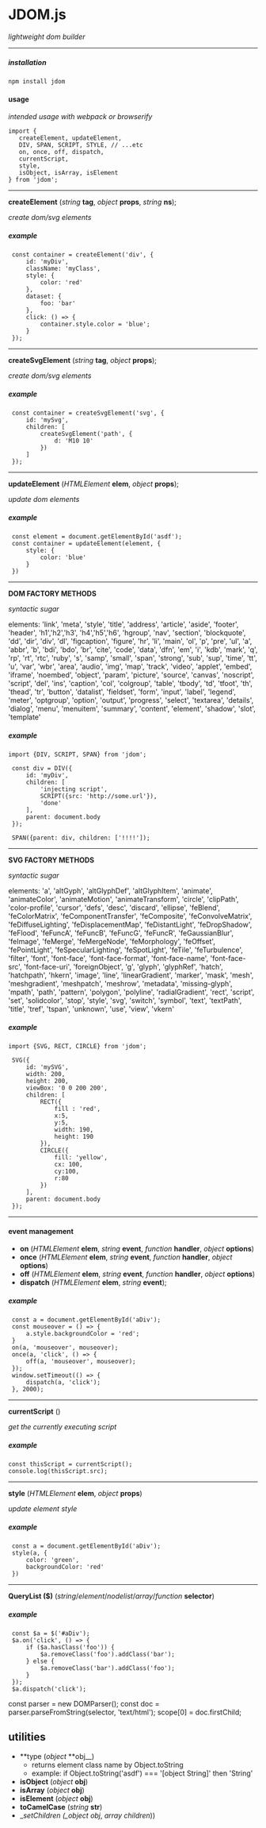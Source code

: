 # JDOM.js

_lightweight dom builder_

---

##### installation

```
npm install jdom

```

#### usage

_intended usage with webpack or browserify_

```
import {
   createElement, updateElement,
   DIV, SPAN, SCRIPT, STYLE, // ...etc
   on, once, off, dispatch,
   currentScript,
   style,
   isObject, isArray, isElement
} from 'jdom';
```

---

**createElement** (_string_ **tag**, _object_ **props**, _string_ **ns**);

_create dom/svg elements_

##### example

```
 const container = createElement('div', {
     id: 'myDiv',
     className: 'myClass',
     style: {
         color: 'red'
     },
     dataset: {
         foo: 'bar'
     },
     click: () => {
         container.style.color = 'blue';
     }
 });
```

---

**createSvgElement** (_string_ **tag**, _object_ **props**);

_create dom/svg elements_

##### example

```
 const container = createSvgElement('svg', {
     id: 'mySvg',
     children: [
         createSvgElement('path', {
             d: 'M10 10'
         })
     ]
 });
```

---

**updateElement** (_HTMLElement_ **elem**, _object_ **props**);

_update dom elements_

##### example

```
 const element = document.getElementById('asdf');
 const container = updateElement(element, {
     style: {
         color: 'blue'
     }
 })
```

---

**DOM FACTORY METHODS**

_syntactic sugar_

elements: 'link', 'meta', 'style', 'title', 'address', 'article', 'aside', 'footer', 'header', 'h1','h2','h3', 'h4','h5','h6', 'hgroup', 'nav', 'section', 'blockquote', 'dd', 'dir', 'div', 'dl', 'figcaption', 'figure', 'hr', 'li', 'main', 'ol', 'p', 'pre', 'ul', 'a', 'abbr', 'b', 'bdi', 'bdo', 'br', 'cite', 'code', 'data', 'dfn', 'em', 'i', 'kdb', 'mark', 'q', 'rp', 'rt', 'rtc', 'ruby', 's', 'samp', 'small', 'span', 'strong', 'sub', 'sup', 'time', 'tt', 'u', 'var', 'wbr', 'area', 'audio', 'img', 'map', 'track', 'video', 'applet', 'embed', 'iframe', 'noembed', 'object', 'param', 'picture', 'source', 'canvas', 'noscript', 'script', 'del', 'ins', 'caption', 'col', 'colgroup', 'table', 'tbody', 'td', 'tfoot', 'th', 'thead', 'tr', 'button', 'datalist', 'fieldset', 'form', 'input', 'label', 'legend', 'meter', 'optgroup', 'option', 'output', 'progress', 'select', 'textarea', 'details', 'dialog', 'menu', 'menuitem', 'summary', 'content', 'element', 'shadow', 'slot', 'template'

##### example

```
import {DIV, SCRIPT, SPAN} from 'jdom';

 const div = DIV({
     id: 'myDiv',
     children: [
         'injecting script',
         SCRIPT({src: 'http://some.url'}),
         'done'
     ],
     parent: document.body
 });

 SPAN({parent: div, children: ['!!!!']);
```

---

**SVG FACTORY METHODS**

_syntactic sugar_

elements: 'a', 'altGyph', 'altGlyphDef', 'altGlyphItem', 'animate', 'animateColor', 'animateMotion', 'animateTransform', 'circle', 'clipPath', 'color-profile', 'cursor', 'defs', 'desc', 'discard', 'ellipse', 'feBlend', 'feColorMatrix', 'feComponentTransfer', 'feComposite', 'feConvolveMatrix', 'feDiffuseLighting', 'feDisplacementMap', 'feDistantLight', 'feDropShadow', 'feFlood', 'feFuncA', 'feFuncB', 'feFuncG', 'feFuncR', 'feGaussianBlur', 'feImage', 'feMerge', 'feMergeNode', 'feMorphology', 'feOffset', 'fePointLight', 'feSpecularLighting', 'feSpotLight', 'feTile', 'feTurbulence', 'filter', 'font', 'font-face', 'font-face-format', 'font-face-name', 'font-face-src', 'font-face-uri', 'foreignObject', 'g', 'glyph', 'glyphRef', 'hatch', 'hatchpath', 'hkern', 'image', 'line', 'linearGradient', 'marker', 'mask', 'mesh', 'meshgradient', 'meshpatch', 'meshrow', 'metadata', 'missing-glyph', 'mpath', 'path', 'pattern', 'polygon', 'polyline', 'radialGradient', 'rect', 'script', 'set', 'solidcolor', 'stop', 'style', 'svg', 'switch', 'symbol', 'text', 'textPath', 'title', 'tref', 'tspan', 'unknown', 'use', 'view', 'vkern'

##### example

```
import {SVG, RECT, CIRCLE} from 'jdom';

 SVG({
     id: 'mySVG',
     width: 200,
     height: 200,
     viewBox: '0 0 200 200',
     children: [
         RECT({
             fill : 'red',
             x:5,
             y:5,
             width: 190,
             height: 190
         }),
         CIRCLE({
             fill: 'yellow',
             cx: 100,
             cy:100,
             r:80
         })
     ],
     parent: document.body
 });
```

---

#### event management

-   **on** (_HTMLElement_ **elem**, _string_ **event**, _function_ **handler**, _object_ **options**)
-   **once** (_HTMLElement_ **elem**, _string_ **event**, _function_ **handler**, _object_ **options**)
-   **off** (_HTMLElement_ **elem**, _string_ **event**, _function_ **handler**, _object_ **options**)
-   **dispatch** (_HTMLElement_ **elem**, _string_ **event**);

##### example

```
 const a = document.getElementById('aDiv');
 const mouseover = () => {
     a.style.backgroundColor = 'red';
 }
 on(a, 'mouseover', mouseover);
 once(a, 'click', () => {
     off(a, 'mouseover', mouseover);
 });
 window.setTimeout(() => {
     dispatch(a, 'click');
 }, 2000);
```

---

**currentScript** ()

_get the currently executing script_

##### example

```
const thisScript = currentScript();
console.log(thisScript.src);
```

---

**style** (_HTMLElement_ **elem**, _object_ **props**)

_update element style_

##### example

```
 const a = document.getElementById('aDiv');
 style(a, {
     color: 'green',
     backgroundColor: 'red'
 })
```

---

**QueryList (\$)** (_string_/_element_/_nodelist_/_array_/_function_ **selector**)

##### example

```
 const $a = $('#aDiv');
 $a.on('click', () => {
     if ($a.hasClass('foo')) {
         $a.removeClass('foo').addClass('bar');
     } else {
         $a.removeClass('bar').addClass('foo');
     }
 });
 $a.dispatch('click');
```

const parser = new DOMParser();
const doc = parser.parseFromString(selector, 'text/html');
scope[0] = doc.firstChild;

## utilities

-   **type (_object_ **obj\_\_)
    -   returns element class name by Object.toString
    -   example: if Object.toString('asdf') === '[object String]' then 'String'
-   **isObject** (_object_ **obj**)
-   **isArray** (_object_ **obj**)
-   **isElement** (_object_ **obj**)
-   **toCamelCase** (_string_ **str**)
-   \__setChildren (\_object_ _obj_, _array_ _children_))
